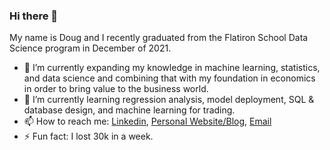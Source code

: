 ### Hi there 👋

My name is Doug and I recently graduated from the Flatiron School Data Science program in December of 2021.

- 🔭 I’m currently expanding my knowledge in machine learning, statistics, and data science and combining that with my foundation in economics in order to bring value to the business world. 
- 🌱 I’m currently learning regression analysis, model deployment, SQL & database design, and machine learning for trading.
- 📫 How to reach me: [Linkedin](https://www.linkedin.com/in/douglas-mill-854698133/), [Personal Website/Blog](https://cyborgtraders.com), [Email](mailto:douglas_mill@live.com)
- ⚡ Fun fact: I lost 30k in a week.


<!--
**cyborgsage/cyborgsage** is a ✨ _special_ ✨ repository because its `README.md` (this file) appears on your GitHub profile.

Here are some ideas to get you started:

- 🔭 I’m currently working on ...
- 🌱 I’m currently learning ...
- 👯 I’m looking to collaborate on ...
- 🤔 I’m looking for help with ...
- 💬 Ask me about ...
- 📫 How to reach me: ...
- 😄 Pronouns: ...
- ⚡ Fun fact: ...
-->
